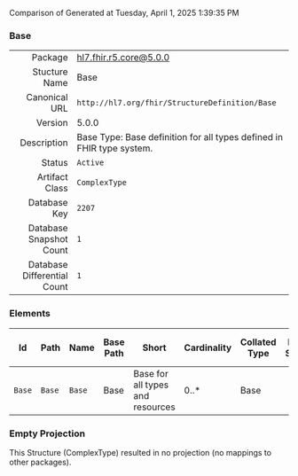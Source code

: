 Comparison of 
Generated at Tuesday, April 1, 2025 1:39:35 PM

### Base

|      |     |
| ---: | --- |
| Package | hl7.fhir.r5.core@5.0.0 |
| Stucture Name | Base |
| Canonical URL | `http://hl7.org/fhir/StructureDefinition/Base` |
| Version | 5.0.0 |
| Description | Base Type: Base definition for all types defined in FHIR type system. |
| Status | `Active` |
| Artifact Class | `ComplexType` |
| Database Key | `2207` |
| Database Snapshot Count | `1` |
| Database Differential Count | `1` |

### Elements

| Id | Path | Name | Base Path | Short | Cardinality | Collated Type | Binding Strength | Binding Value Set |
| -- | ---- | ---- | --------- | ----- | ----------- | ------------- | ---------------- | ----------------- |
| `Base` | `Base` | `Base` | Base | Base for all types and resources | 0..* | Base |  |  |
### Empty Projection

This Structure (ComplexType) resulted in no projection (no mappings to other packages).

